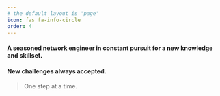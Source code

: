 ```yaml
---
# the default layout is 'page'
icon: fas fa-info-circle
order: 4
---
```


#### A seasoned network engineer in constant pursuit for a new knowledge and skillset.
#### New challenges always accepted.
>
> One step at a time.